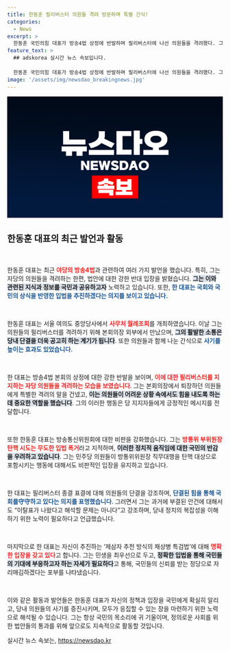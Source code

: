 ```yaml
---
title: 한동훈 필리버스터 의원들 격려 방문하며 특별 간식!
categories:
  - News
excerpt: >
  한동훈 국민의힘 대표가 방송4법 상정에 반발하며 필리버스터에 나선 의원들을 격려했다. 그는 무도한 입법 폭거라고 비판하며, 지지 의원들에게 맛있는 간식과 지원을 약속했다.
feature_text: >
  ## adskorea 실시간 뉴스 속보입니다.

  한동훈 국민의힘 대표가 방송4법 상정에 반발하며 필리버스터에 나선 의원들을 격려했다. 그는 무도한 입법 폭거라고 비판하며, 지지 의원들에게 맛있는 간식과 지원을 약속했다.
image: '/assets/img/newsdao_breakingnews.jpg'
---
```


<p><img src="/assets/img/newsdao_breakingnews.jpg" alt="adskorea 속보" /></p>

<h2 data-ke-size="size26">한동훈 대표의 최근 발언과 활동</h2>

<p data-ke-size="size16">&nbsp;</p>

<p>한동훈 대표는 최근 <b><span style="color: #ee2323;">야당의 방송4법</span></b>과 관련하여 여러 가지 발언을 했습니다. 특히, 그는 자당의 의원들을 격려하는 한편, 법안에 대한 강한 반대 입장을 밝혔습니다. <b><span style="background-color: #21538527;">그는 이와 관련된 지식과 정보를 국민과 공유하고자</span></b> 노력하고 있습니다. 또한, <b><span style="color: #1a5490;">한 대표는 국회와 국민의 상식을 반영한 입법을 추진하겠다는 의지를 보이고 있습니다.</span></b></p>

<p data-ke-size="size16">&nbsp;</p>

<p>한동훈 대표는 서울 여의도 중앙당사에서 <b><span style="color: #ee2323;">사무처 월례조회</span></b>를 개최하였습니다. 이날 그는 의원들의 필리버스터를 격려하기 위해 본회의장 외부에서 만났으며, <b><span style="background-color: #21538527;">그의 활발한 소통은 당내 단결을 더욱 공고히 하는 계기가 됩니다</span></b>. 또한 의원들과 함께 나눈 간식으로 <b><span style="color: #1a5490;">사기를 높이는 효과도 있었습니다.</span></b></p>

<p data-ke-size="size16">&nbsp;</p>

<p>한 대표는 방송4법 본회의 상정에 대한 강한 반발을 보이며, <b><span style="color: #ee2323;">이에 대한 필리버스터를 지지하는 자당 의원들을 격려하는 모습을 보였습니다</span></b>. 그는 본회의장에서 퇴장하던 의원들에게 특별한 격려의 말을 건넸고, <b><span style="background-color: #21538527;">이는 의원들이 어려운 상황 속에서도 힘을 내도록 하는데 중요한 역할을 했습니다</span></b>. 그의 이러한 행동은 당 지지자들에게 긍정적인 메시지를 전달합니다.</p>

<p data-ke-size="size16">&nbsp;</p>

<p>또한 한동훈 대표는 방송통신위원회에 대한 비판을 강화했습니다. 그는 <b><span style="color: #ee2323;">방통위 부위원장 탄핵 시도는 무도한 입법 폭거</span></b>라고 지적하며, <b><span style="background-color: #21538527;">이러한 정치적 움직임에 대한 국민의 반감을 우려하고 있습니다</span></b>. 그는 민주당 의원들이 방통위위원장 직무대행을 탄핵 대상으로 포함시키는 행동에 대해서도 비판적인 입장을 유지하고 있습니다.</p>

<p data-ke-size="size16">&nbsp;</p>

<p>한 대표는 필리버스터 종결 표결에 대해 의원들의 단결을 강조하며, <b><span style="color: #1a5490;">단결된 힘을 통해 국회를守守하고 있다는 의지를 표명했습니다</span></b>. 그러면서 그는 과거에 부결된 안건에 대해서도 “이탈표가 나왔다고 해석할 문제는 아니다”고 강조하며, 당내 정치의 복잡성을 이해하기 위한 노력이 필요하다고 언급했습니다.</p>

<p data-ke-size="size16">&nbsp;</p>

<p>마지막으로 한 대표는 자신이 추진하는 ‘제삼자 추천 방식의 채상병 특검법’에 대해 <b><span style="color: #ee2323;">명확한 입장을 갖고 있다</span></b>고 합니다. 그는 민생을 최우선으로 두고, <b><span style="background-color: #21538527;">정확한 입법을 통해 국민들의 기대에 부응하고자 하는 자세가 필요하다</span></b>고 통해, 국민들의 신뢰를 받는 정당으로 자리매김하겠다는 포부를 나타냈습니다.</p>

<p data-ke-size="size16">&nbsp;</p>

<p>이와 같은 활동과 발언들은 한동훈 대표가 자신의 정책과 입장을 국민에게 확실히 알리고, 당내 의원들의 사기를 증진시키며, 모두가 응집할 수 있는 장을 마련하기 위한 노력으로 해석될 수 있습니다. 그는 항상 국민의 목소리에 귀 기울이며, 정의로운 사회를 위한 법안들의 통과를 위해 앞으로도 지속적으로 활동할 것입니다.</p>
실시간 뉴스 속보는, <a href="https://newsdao.kr" rel="dofollow">https://newsdao.kr</a>


